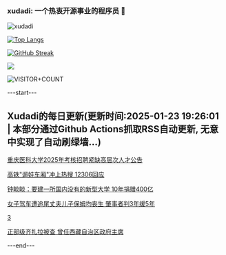 ### xudadi: 一个热衷开源事业的程序员 👋

![xudadi](https://github-readme-stats-git-masterorgs-github-readme-stats-team.vercel.app/api?username=xudadi)

[![Top Langs](https://github-readme-stats.vercel.app/api/top-langs/?username=xudadi)](https://github.com/anuraghazra/github-readme-stats)

[![GitHub Streak](https://streak-stats.demolab.com?user=xudadi&locale=zh_Hans)](https://git.io/streak-stats)

![](https://raw.githubusercontent.com/xudadi/xudadi/main/assets/github-contribution-grid-snake.svg)

![VISITOR+COUNT](https://komarev.com/ghpvc/?username=xudadi&label=VISITOR+COUNT)


---start---

## Xudadi的每日更新(更新时间:2025-01-23 19:26:01 | 本部分通过Github Actions抓取RSS自动更新, 无意中实现了自动刷绿墙...)

[重庆医科大学2025年考核招聘紧缺高层次人才公告](https://www.gongkaoleida.com/article/2274343)

[高铁"遛娃车厢"冲上热搜 12306回应](https://m.163.com/news/article/JMJ9G0R80514EGPO.html)

[钟睒睒：要建一所国内没有的新型大学 10年捐赠400亿](https://m.163.com/news/article/JMJ9J3KA0514R9P4.html)

[女子驾车遭追尾丈夫儿子保姆均丧生 肇事者判3年缓5年](https://m.163.com/news/article/JMI3D8780514R9P4.html)

[3](https://m.163.com/touch/news/sub/domestic)

[正部级齐扎拉被查 曾任西藏自治区政府主席](https://m.163.com/news/article/JMJ48CGK0001899O.html)

---end---
